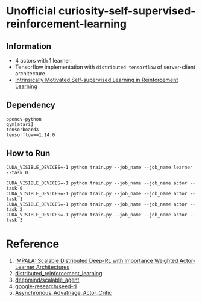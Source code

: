 # Unofficial curiosity-self-supervised-reinforcement-learning

## Information

* 4 actors with 1 learner.
* Tensorflow implementation with `distributed tensorflow` of server-client architecture.
* [Intrinsically Motivated Self-supervised Learning in Reinforcement Learning](https://arxiv.org/abs/2106.13970)

## Dependency
```
opencv-python
gym[atari]
tensorboardX
tensorflow==1.14.0
```

## How to Run

```
CUDA_VISIBLE_DEVICES=-1 python train.py --job_name --job_name learner --task 0

CUDA_VISIBLE_DEVICES=-1 python train.py --job_name --job_name actor --task 0
CUDA_VISIBLE_DEVICES=-1 python train.py --job_name --job_name actor --task 1
CUDA_VISIBLE_DEVICES=-1 python train.py --job_name --job_name actor --task 2
CUDA_VISIBLE_DEVICES=-1 python train.py --job_name --job_name actor --task 3
```

# Reference

1. [IMPALA: Scalable Distributed Deep-RL with Importance Weighted Actor-Learner Architectures](https://arxiv.org/abs/1802.01561)
2. [distributed_reinforcement_learning](https://github.com/chagmgang/distributed_reinforcement_learning)
3. [deepmind/scalable_agent](https://github.com/deepmind/scalable_agent)
4. [google-research/seed-rl](https://github.com/google-research/seed_rl)
5. [Asynchronous_Advatnage_Actor_Critic](https://github.com/alphastarkor/distributed_tensorflow_a3c)
